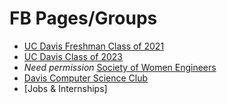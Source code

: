 # FB Pages/Groups

- [UC Davis Freshman Class of 2021](https://www.facebook.com/profile.php?id=701242060041964&ref=br_rs)  
- [UC Davis Class of 2023](https://www.facebook.com/groups/134814757178549/)  
- *Need permission* [Society of Women Engineers](https://www.facebook.com/SocietyofWomenEngineersatUCDavis/)  
- [Davis Computer Science Club](https://www.facebook.com/profile.php?id=28172312757&ref=br_rs)
- [Jobs & Internships] 
